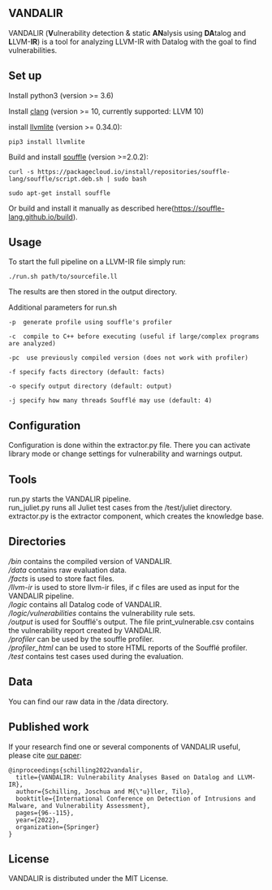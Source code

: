 ## VANDALIR

VANDALIR (**V**ulnerability detection & static **AN**alysis using **DA**talog and **L**LVM-**IR**) is a tool for analyzing LLVM-IR with Datalog with the goal to find vulnerabilities. 

 

## Set up

Install python3 (version >= 3.6)

Install [clang](https://clang.llvm.org) (version >= 10, currently supported: LLVM 10)

install [llvmlite](https://github.com/numba/llvmlite) (version >= 0.34.0): 

```
pip3 install llvmlite
```

Build and install [souffle](https://souffle-lang.github.io/) (version >=2.0.2):

```
curl -s https://packagecloud.io/install/repositories/souffle-lang/souffle/script.deb.sh | sudo bash

sudo apt-get install souffle
```

Or build and install it manually as described here(https://souffle-lang.github.io/build).



## Usage

To start the full pipeline on a LLVM-IR file simply run:

```
./run.sh path/to/sourcefile.ll
```

The results are then stored in the output directory. 

Additional parameters for run.sh

`-p  generate profile using souffle's profiler`

`-c  compile to C++ before executing (useful if large/complex programs are analyzed)`

`-pc  use previously compiled version (does not work with profiler)`

`-f specify facts directory (default: facts)`

`-o specify output directory (default: output)`

`-j specify how many threads Soufflé may use (default: 4)`

## Configuration
Configuration is done within the extractor.py file. There you can activate library mode or change settings for vulnerability and warnings output.

## Tools
run.py starts the VANDALIR pipeline.<br>
run_juliet.py runs all Juliet test cases from the /test/juliet directory.<br>
extractor.py is the extractor component, which creates the knowledge base. 

## Directories
*/bin* contains the compiled version of VANDALIR.<br>
*/data* contains raw evaluation data.<br>
*/facts* is used to store fact files.<br>
*/llvm-ir* is used to store llvm-ir files, if c files are used as input for the VANDALIR pipeline.<br>
*/logic* contains all Datalog code of VANDALIR.<br>
*/logic/vulnerabilities* contains the vulnerability rule sets.<br>
*/output* is used for Soufflé's output. The file print_vulnerable.csv contains the vulnerability report created by VANDALIR.<br>
*/profiler* can be used by the souffle profiler.<br>
*/profiler_html* can be used to store HTML reports of the Soufflé profiler.<br>
*/test* contains test cases used during the evaluation.<br>

## Data

You can find our raw data in the /data directory.

## Published work

If your research find one or several components of VANDALIR useful, please cite [our paper](https://link.springer.com/chapter/10.1007/978-3-031-09484-2_6):
```
@inproceedings{schilling2022vandalir,
  title={VANDALIR: Vulnerability Analyses Based on Datalog and LLVM-IR},
  author={Schilling, Joschua and M{\"u}ller, Tilo},
  booktitle={International Conference on Detection of Intrusions and Malware, and Vulnerability Assessment},
  pages={96--115},
  year={2022},
  organization={Springer}
}

```

## License

VANDALIR is distributed under the MIT License.
